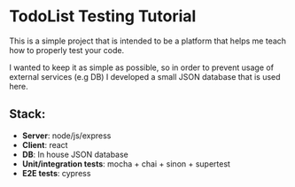 # TodoList Testing Tutorial

This is a simple project that is intended to be a platform that helps me teach how to properly test your code.

I wanted to keep it as simple as possible, so in order to prevent usage of external services (e.g DB) I developed a small JSON database that is used here.

## Stack:

- **Server**: node/js/express
- **Client**: react
- **DB**: In house JSON database
- **Unit/integration tests**: mocha + chai + sinon + supertest
- **E2E tests**: cypress
